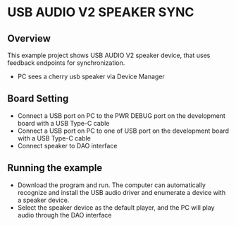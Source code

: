 # USB AUDIO V2 SPEAKER SYNC

## Overview

This example project shows USB AUDIO V2 speaker device, that uses feedback endpoints for synchronization.

- PC sees a cherry usb speaker via Device Manager

## Board Setting

- Connect a USB port on PC to the PWR DEBUG port on the development board with a USB Type-C cable
- Connect a USB port on PC to one of USB port on the development board with a USB Type-C cable
- Connect speaker to DAO interface

## Running the example

- Download the program and run. The computer can automatically recognize and install the USB audio driver and enumerate a device with a speaker device.
- Select the speaker device as the default player, and the PC will play audio through the DAO interface